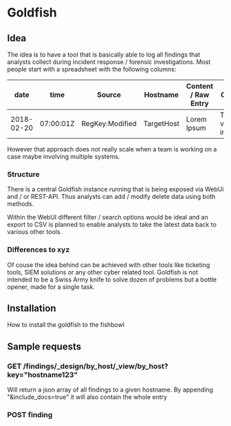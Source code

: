 # Goldfish

## Idea

The idea is to have a tool that is basically able to log all findings that analysts collect during incident response / forensic investigations.
Most people start with a spreadsheet with the following columns:

|date|time|Source|Hostname|Content / Raw Entry |Comment | 
|---|---|---|---|---|---|
|2018-02-20| 07:00:01Z   |RegKey:Modified   |TargetHost   |Lorem Ipsum   |This is vary interesting   |

However that approach does not really scale when a team is working on a case maybe involving multiple systems.

### Structure

There is a central Goldfish instance running that is being exposed via WebUi and / or REST-API. Thus analysts can add / modify delete data using both methods.

Within the WebUI different filter / search options would be ideal and an export to CSV is planned to enable analysts to take the latest data back to various other tools.


### Differences to xyz

Of couse the idea behind can be achieved with other tools like ticketing tools, SIEM solutions or any other cyber related tool. Goldfish is not intended to be a Swiss Army knife to solve dozen of problems but a bottle opener, made for a single task.


## Installation

How to install the goldfish to the fishbowl

## Sample requests

### GET /findings/_design/by_host/_view/by_host?key="hostname123"

Will return a json array of all findings to a given hostname.
By appending "&include_docs=true" it will also contain the whole entry

### POST finding

